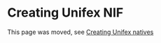 # Creating Unifex NIF

This page was moved, see [Creating Unifex natives](https://hexdocs.pm/unifex/creating_unifex_natives.html)